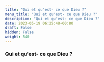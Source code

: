 ```yaml
---
title: "Qui et qu'est- ce que Dieu ?"
menu_title: "Qui et qu'est- ce que Dieu ?"
description: "Qui et qu'est- ce que Dieu ?"
date: 2023-05-19 06:25:48+00:80
draft: False
hidden: False
weight: 540
---
```

### Qui et qu'est- ce que Dieu ?
